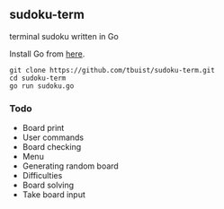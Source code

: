 ## sudoku-term
terminal sudoku written in Go

Install Go from [here](https://golang.org/doc/install).

```
git clone https://github.com/tbuist/sudoku-term.git
cd sudoku-term
go run sudoku.go
```

### Todo
* Board print
* User commands
* Board checking
* Menu
* Generating random board
* Difficulties
* Board solving
* Take board input